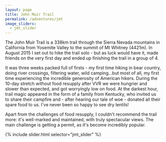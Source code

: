 ```yaml
---
layout: page
title: John Muir Trail
permalink: /adventures/jmt
image_sliders:
  - jmt_slider
---
```


The John Muir Trail is a 338km trail through the Sierra Nevada mountains in California from Yosemite Valley to the summit of Mt Whitney (4421m). In August 2015 I set out to hike the trail solo - but as luck would have it, made friends on the very first day and ended up finishing the trail in a group of 4.

It was three weeks packed full of firsts - my first time hiking in bear country, doing river crossings, filtering water, wild camping...but most of all, my first time experiencing the incredible generosity of American hikers. During the 10-day stretch without food resupply after VVR we were hungrier and slower than expected, and got worryingly low on food. At the darkest hour, trail magic appeared in the form of a family from Kentucky, who invited us to share their campfire and - after hearing our tale of woe - donated all their spare food to us. I've never been so happy to see dry lentils!

Apart from the challenges of food resupply, I couldn't recommend the trail more: it's well-marked and maintained, with truly spectacular views. The main challenge is getting a permit, as it's become incredibly popular. 

{% include slider.html selector="jmt_slider" %}

